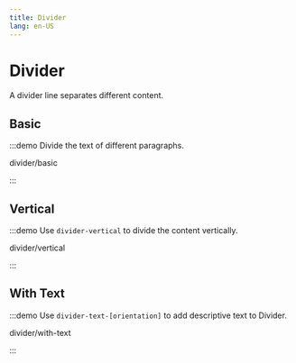 ```yaml
---
title: Divider
lang: en-US
---
```


# Divider

A divider line separates different content.

## Basic

:::demo Divide the text of different paragraphs.

divider/basic

:::

## Vertical

:::demo Use `divider-vertical` to divide the content vertically.

divider/vertical

:::

## With Text

:::demo Use `divider-text-[orientation]` to add descriptive text to Divider.

divider/with-text

:::


